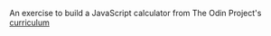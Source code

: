 An exercise to build a JavaScript calculator from The Odin Project's [curriculum](https://www.theodinproject.com/courses/web-development-101/lessons/calculator)
